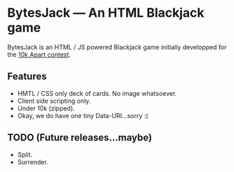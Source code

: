 BytesJack — An HTML Blackjack game
==================================
BytesJack is an HTML / JS powered Blackjack game initially developped for the [10k Apart contest](http://10k.aneventapart.com/).


Features
--------
- HMTL / CSS only deck of cards. No image whatsoever.
- Client side scripting only.
- Under 10k (zipped).
- Okay, we do have one tiny Data-URI...sorry :(

TODO (Future releases...maybe)
------------------------------
- Split.
- Surrender.